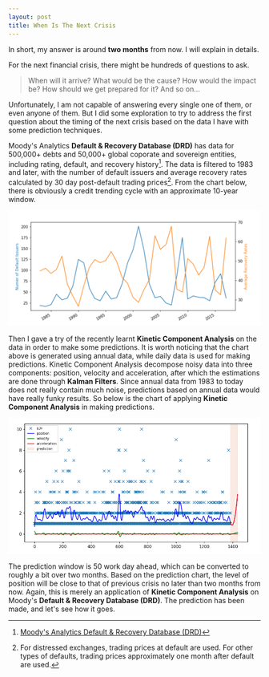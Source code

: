 ```yaml
---
layout: post
title: When Is The Next Crisis
---
```


In short, my answer is around **two months** from now. I will explain in details.

For the next financial crisis, there might be hundreds of questions to ask. 
> When will it arrive? 
> What would be the cause? 
> How would the impact be?
> How should we get prepared for it?
> And so on...

Unfortunately, I am not capable of answering every single one of them, or even anyone of them. But I did some exploration to try to address the first question about the timing of the next crisis based on the data I have with some prediction techniques. 

Moody's Analytics **Default & Recovery Database (DRD)** has data for 500,000+ debts and 50,000+ global coporate and sovereign entities, including rating, default, and recovery history[^first]. The data is filtered to 1983 and later, with the number of default issuers and average recovery rates calculated by 30 day post-default trading prices[^second]. From the chart below, there is obviously a credit trending cycle with an approximate 10-year window.

![Moodys_Default_Recovery](/images/Moodys_Default_Recovery.png)

Then I gave a try of the recently learnt **Kinetic Component Analysis** on the data in order to make some predictions. It is worth noticing that the chart above is generated using annual data, while daily data is used for making predictions. Kinetic Component Analysis decompose noisy data into three components: position, velocity and acceleration, after which the estimations are done through **Kalman Filters**. Since annual data from 1983 to today does not really contain much noise, predictions based on annual data would have really funky results. So below is the chart of applying **Kinetic Component Analysis** in making predictions.

![KCA_Default_Prediction](/images/KCA_Default_Prediction.png)

The prediction window is 50 work day ahead, which can be converted to roughly a bit over two months. Based on the prediction chart, the level of position will be close to that of previous crisis no later than two months from now. Again, this is merely an application of **Kinetic Component Analysis** on Moody's **Default & Recovery Database (DRD)**. The prediction has been made, and let's see how it goes.


[^first]: [Moody's Analytics Default & Recovery Database (DRD)](https://www.moodysanalytics.com/product-list/default-and-recovery-database)
[^second]: For distressed exchanges, trading prices at default are used. For other types of defaults, trading prices approximately one month after default are used.
